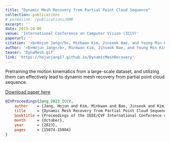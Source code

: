 ```yaml
---
title: "Dynamic Mesh Recovery from Partial Point Cloud Sequence"
collection: publications
# permalink: /publications/DMR
excerpt: ''
date: 2023-10-06
venue: 'International Conference on Computer Vision (ICCV)'
paperurl: ''
citation: '<b>Hojun Jang</b>, Minkwan Kim, Jinseok Bae, and Young Min Kim, Dynamic Mesh Recovery from Partial Point Cloud Sequence, in <i>Proceedings of the IEEE/CVF International Conference on Computer Vision (ICCV)</i>, 2023.'
author: '<b>Hojun Jang</b>, Minkwan Kim, Jinseok Bae, and Young Min Kim'
teaser: 'DynaMesh.gif'
link: 'https://hojunjang17.github.io/DynamicMeshRecovery'
---
```

Pretraining the motion kinematics from a large-scale dataset, and utilizing them can effectively lead to dynamic mesh recovery from partial point cloud sequence.

[Download paper here](https://openaccess.thecvf.com/content/ICCV2023/html/Jang_Dynamic_Mesh_Recovery_from_Partial_Point_Cloud_Sequence_ICCV_2023_paper.html)

```bibtex
@InProceedings{Jang_2023_ICCV,
    author    = {Jang, Hojun and Kim, Minkwan and Bae, Jinseok and Kim, Young Min},
    title     = {Dynamic Mesh Recovery from Partial Point Cloud Sequence},
    booktitle = {Proceedings of the IEEE/CVF International Conference on Computer Vision (ICCV)},
    month     = {October},
    year      = {2023},
    pages     = {15074-15084}
}
```